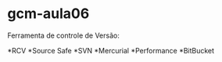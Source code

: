 # gcm-aula06

Ferramenta de controle de Versão:

*RCV
*Source Safe
*SVN
*Mercurial
*Performance
*BitBucket
